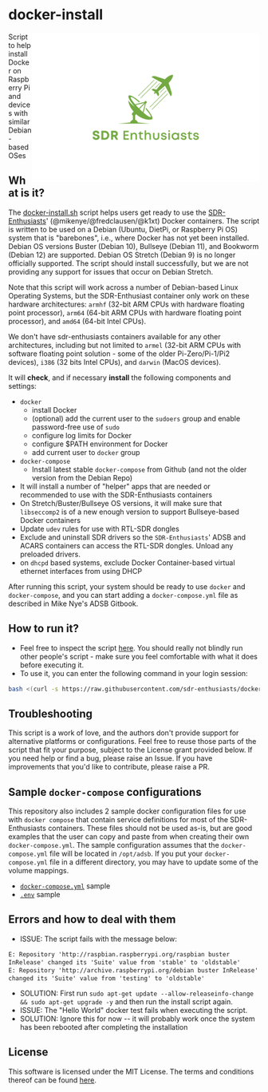 # docker-install

<img align="right" src="https://raw.githubusercontent.com/sdr-enthusiasts/sdr-enthusiast-assets/main/SDR%20Enthusiasts.svg" height="300">

Script to help install Docker on Raspberry Pi and devices with similar Debian-based OSes

## What is it?

The [docker-install.sh](docker-install.sh) script helps users get ready to use the [SDR-Enthusiasts](https://github.com/sdr-enthusiasts)' (@mikenye/@fredclausen/@k1xt) Docker containers.
The script is written to be used on a Debian (Ubuntu, DietPi, or Raspberry Pi OS) system that is "barebones", i.e., where Docker has not yet been installed. Debian OS versions Buster (Debian 10), Bullseye (Debian 11), and Bookworm (Debian 12) are supported. Debian OS Stretch (Debian 9) is no longer officially supported. The script should install successfully, but we are not providing any support for issues that occur on Debian Stretch.

Note that this script will work across a number of Debian-based Linux Operating Systems, but the SDR-Enthusiast container only work on these hardware architectures: `armhf` (32-bit ARM CPUs with hardware floating point processor), `arm64` (64-bit ARM CPUs with hardware floating point processor), and `amd64` (64-bit Intel CPUs).

We don't have sdr-enthusiasts containers available for any other architectures, including but not limited to `armel` (32-bit ARM CPUs with software floating point solution - some of the older Pi-Zero/Pi-1/Pi2 devices), `i386` (32 bits Intel CPUs), and `darwin` (MacOS devices).

It will **check**, and if necessary **install** the following components and settings:

- `docker`
  - install Docker
  - (optional) add the current user to the `sudoers` group and enable password-free use of `sudo`
  - configure log limits for Docker
  - configure $PATH environment for Docker
  - add current user to `docker` group
- `docker-compose`
  - Install latest stable `docker-compose` from Github (and not the older version from the Debian Repo)
- It will install a number of "helper" apps that are needed or recommended to use with the SDR-Enthusiasts containers
- On Stretch/Buster/Bullseye OS versions, it will make sure that `libseccomp2` is of a new enough version to support Bullseye-based Docker containers
- Update `udev` rules for use with RTL-SDR dongles
- Exclude and uninstall SDR drivers so the `SDR-Enthusiasts`' ADSB and ACARS containers can access the RTL-SDR dongles. Unload any preloaded drivers.
- on `dhcpd` based systems, exclude Docker Container-based virtual ethernet interfaces from using DHCP

After running this script, your system should be ready to use `docker` and `docker-compose`, and you can start adding a `docker-compose.yml` file as described in Mike Nye's ADSB Gitbook.

## How to run it?

- Feel free to inspect the script [here](docker-install.sh). You should really not blindly run other people's script - make sure you feel comfortable with what it does before executing it.
- To use it, you can enter the following command in your login session:

```bash
bash <(curl -s https://raw.githubusercontent.com/sdr-enthusiasts/docker-install/main/docker-install.sh)
```

## Troubleshooting

This script is a work of love, and the authors don't provide support for alternative platforms or configurations.
Feel free to reuse those parts of the script that fit your purpose, subject to the License grant provided below.
If you need help or find a bug, please raise an Issue.
If you have improvements that you'd like to contribute, please raise a PR.

## Sample `docker-compose` configurations

This repository also includes 2 sample docker configuration files for use with `docker compose` that contain service definitions for most of the SDR-Enthusiasts containers. These files should not be used as-is, but are good examples that the user can copy and paste from when creating their own `docker-compose.yml`.
The sample configuration assumes that the `docker-compose.yml` file will be located in `/opt/adsb`. If you put your `docker-compose.yml` file in a different directory, you may have to update some of the volume mappings.

- [`docker-compose.yml`](sample-docker-compose.yml) sample
- [`.env`](sample-dot-env) sample

## Errors and how to deal with them

- ISSUE: The script fails with the message below:

```text
E: Repository 'http://raspbian.raspberrypi.org/raspbian buster InRelease' changed its 'Suite' value from 'stable' to 'oldstable'
E: Repository 'http://archive.raspberrypi.org/debian buster InRelease' changed its 'Suite' value from 'testing' to 'oldstable'
```

- SOLUTION: First run `sudo apt-get update --allow-releaseinfo-change && sudo apt-get upgrade -y` and then run the install script again.
- ISSUE: The "Hello World" docker test fails when executing the script.
- SOLUTION: Ignore this for now -- it will probably work once the system has been rebooted after completing the installation

## License

This software is licensed under the MIT License. The terms and conditions thereof can be found [here](LICENSE).

